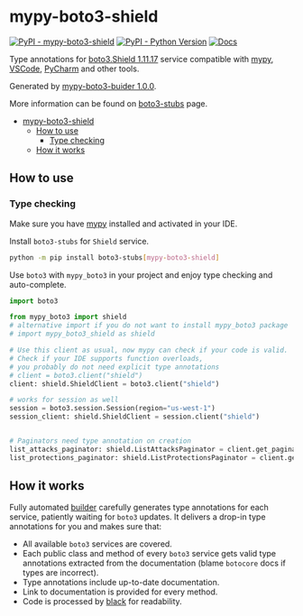 # mypy-boto3-shield

[![PyPI - mypy-boto3-shield](https://img.shields.io/pypi/v/mypy-boto3-shield.svg?color=blue)](https://pypi.org/project/mypy-boto3-shield)
[![PyPI - Python Version](https://img.shields.io/pypi/pyversions/mypy-boto3-shield.svg?color=blue)](https://pypi.org/project/mypy-boto3-shield)
[![Docs](https://img.shields.io/readthedocs/mypy-boto3-builder.svg?color=blue)](https://mypy-boto3-builder.readthedocs.io/)

Type annotations for
[boto3.Shield 1.11.17](https://boto3.amazonaws.com/v1/documentation/api/1.11.17/reference/services/shield.html#Shield) service
compatible with [mypy](https://github.com/python/mypy), [VSCode](https://code.visualstudio.com/),
[PyCharm](https://www.jetbrains.com/pycharm/) and other tools.

Generated by [mypy-boto3-buider 1.0.0](https://github.com/vemel/mypy_boto3_builder).

More information can be found on [boto3-stubs](https://pypi.org/project/boto3-stubs/) page.

- [mypy-boto3-shield](#mypy-boto3-shield)
  - [How to use](#how-to-use)
    - [Type checking](#type-checking)
  - [How it works](#how-it-works)

## How to use

### Type checking

Make sure you have [mypy](https://github.com/python/mypy) installed and activated in your IDE.

Install `boto3-stubs` for `Shield` service.

```bash
python -m pip install boto3-stubs[mypy-boto3-shield]
```

Use `boto3` with `mypy_boto3` in your project and enjoy type checking and auto-complete.

```python
import boto3

from mypy_boto3 import shield
# alternative import if you do not want to install mypy_boto3 package
# import mypy_boto3_shield as shield

# Use this client as usual, now mypy can check if your code is valid.
# Check if your IDE supports function overloads,
# you probably do not need explicit type annotations
# client = boto3.client("shield")
client: shield.ShieldClient = boto3.client("shield")

# works for session as well
session = boto3.session.Session(region="us-west-1")
session_client: shield.ShieldClient = session.client("shield")


# Paginators need type annotation on creation
list_attacks_paginator: shield.ListAttacksPaginator = client.get_paginator("list_attacks")
list_protections_paginator: shield.ListProtectionsPaginator = client.get_paginator("list_protections")
```

## How it works

Fully automated [builder](https://github.com/vemel/mypy_boto3_builder) carefully generates
type annotations for each service, patiently waiting for `boto3` updates. It delivers
a drop-in type annotations for you and makes sure that:

- All available `boto3` services are covered.
- Each public class and method of every `boto3` service gets valid type annotations
  extracted from the documentation (blame `botocore` docs if types are incorrect).
- Type annotations include up-to-date documentation.
- Link to documentation is provided for every method.
- Code is processed by [black](https://github.com/psf/black) for readability.